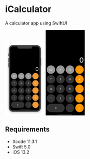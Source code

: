 # iCalculator

A calculator app using SwiftUI

<img width="25%" height="25%" src="images/myScreenshotiPhone.png"/> <img width="25%" height="25%" src="images/myVideo.gif"/>

## Requirements

* Xcode 11.3.1
* Swift 5.0
* iOS 13.2
